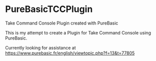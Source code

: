 # PureBasicTCCPlugin
Take Command Console Plugin created with PureBasic

This is my attempt to create a Plugin for Take Command Console using PureBasic.

Currently looking for assistance at https://www.purebasic.fr/english/viewtopic.php?f=13&t=77805
